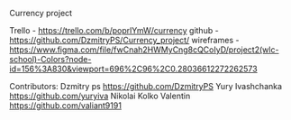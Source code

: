 
Currency project




Trello - https://trello.com/b/poprlYmW/currency
github - https://github.com/DzmitryPS/Currency_project/
wireframes - https://www.figma.com/file/fwCnah2HWMyCng8cQCoIyD/project2(wlc-school)-Colors?node-id=156%3A830&viewport=696%2C96%2C0.28036612272262573


Contributors:
Dzmitry ps https://github.com/DzmitryPS
Yury Ivashchanka https://github.com/yuryiva
Nikolai
Kolko Valentin https://github.com/valiant9191
